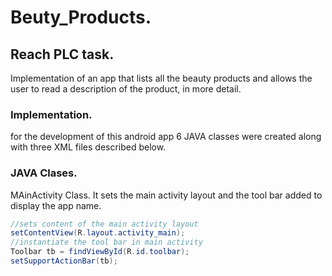 # Beuty_Products.
## Reach PLC task.
Implementation of an app that lists all the beauty products and allows the user to read a description of the product, in more detail.
### Implementation.
for the development of this android app 6 JAVA classes were created along with three XML files described below.
### JAVA Clases.
MAinActivity Class.
It sets the main activity layout and the tool bar added to display the app name.
```java
//sets content of the main activity layout
setContentView(R.layout.activity_main);
//instantiate the tool bar in main activity
Toolbar tb = findViewById(R.id.toolbar);
setSupportActionBar(tb);
```
